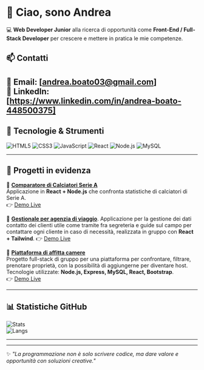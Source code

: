# 👋 Ciao, sono Andrea

💻 **Web Developer Junior** alla ricerca di opportunità come **Front-End / Full-Stack Developer** per crescere e mettere in pratica le mie competenze.  

## 📫 Contatti
📩 Email: [andrea.boato03@gmail.com]  
💼 LinkedIn: [https://www.linkedin.com/in/andrea-boato-448500375]  
---

## 🚀 Tecnologie & Strumenti
![HTML5](https://img.shields.io/badge/-HTML5-E34F26?style=flat&logo=html5&logoColor=white)
![CSS3](https://img.shields.io/badge/-CSS3-1572B6?style=flat&logo=css3)
![JavaScript](https://img.shields.io/badge/-JavaScript-F7DF1E?style=flat&logo=javascript&logoColor=black)
![React](https://img.shields.io/badge/-React-61DAFB?style=flat&logo=react&logoColor=black)
![Node.js](https://img.shields.io/badge/-Node.js-339933?style=flat&logo=nodedotjs&logoColor=white)
![MySQL](https://img.shields.io/badge/-MySQL-4479A1?style=flat&logo=mysql&logoColor=white)

---

## 📂 Progetti in evidenza

🔹 [**Comparatore di Calciatori Serie A**](https://github.com/aandrea-boatoo/Fanta-Confronti)  
Applicazione in **React + Node.js** che confronta statistiche di calciatori di Serie A.  
👉 [Demo Live](link-demo)  

🔹 [**Gestionale per agenzia di viaggio**](https://github.com/Simone-Fratini/Bool-travel).
Applicazione per la gestione dei dati contatto dei clienti utile come tramite fra segreteria e guide sul campo per contattare ogni cliente in caso di necessità, realizzata in gruppo con **React + Tailwind**.
👉 [Demo Live](link-demo)  

🔹 [**Piattaforma di affitta camere**](https://github.com/Abraxas-7/project-work-fe)  
Progetto full-stack di gruppo per una piattaforma per confrontare, filtrare, prenotare proprietà, con la possibilità di aggiungerne per diventare host. Tecnologie utilizzate: **Node.js, Express, MySQL, React, Bootstrap**.  
👉 [Demo Live](link-demo)  

---

## 📊 Statistiche GitHub

![Stats](https://github-readme-stats.vercel.app/api?username=aandrea-boatoo&show_icons=true&theme=radical)  
![Langs](https://github-readme-stats.vercel.app/api/top-langs/?username=aandrea-boatoo&layout=compact&theme=radical)  

---


---
✨ _"La programmazione non è solo scrivere codice, ma dare valore e opportunità con soluzioni creative."_  
